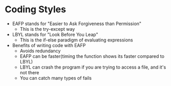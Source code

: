 # Coding Styles
* EAFP stands for "Easier to Ask Forgiveness than Permission"
  * This is the try-except way 
* LBYL stands for "Look Before You Leap"
  * This is the if-else paradigm of evaluating expressions
* Benefits of writing code with EAFP
  * Avoids redundancy
  * EAFP can be faster(timing the function shows its faster compared to LBYL)
  * LBYL can crash the program if you are trying to access a file, and it's not there
  * You can catch many types of fails